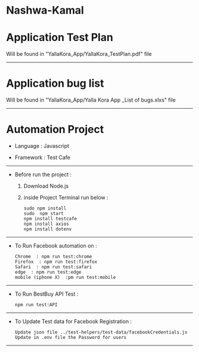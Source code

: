 # Nashwa-Kamal

# Application Test Plan 

Will be found in "YallaKora_App/YallaKora_TestPlan.pdf" file

------------------------

# Application bug list 

Will be found in "YallaKora_App/Yalla Kora App _List of bugs.xlxs" file

-----------------------

# Automation Project

* Language  : Javascript 

* Framework : Test Cafe

-----------------------

* Before run the project :

   1) Download Node.js 
   2) inside Project Terminal run below :

          sudo npm install 
          sudo  npm start
          npm install testcafe
          npm install axios
          npm install dotenv
             
--------------------------                    

* To Run Facebook automation on :

      Chrome  : npm run test:chrome 
      Firefox  : npm run test:firefox 
      Safari  : npm run test:safari 
      edge  : npm run test:edge 
      mobile (iphone X)  :pm run test:mobile 

--------------------------------                    
   
* To Run BestBuy API Test :

      npm run test:API

-----------------------------               

* To Update Test data for Facebook Registration :

      Update json file ../test-helpers/test-data/facebookCredentials.js
      Update in .env file the Password for users

------------------------------------------------

